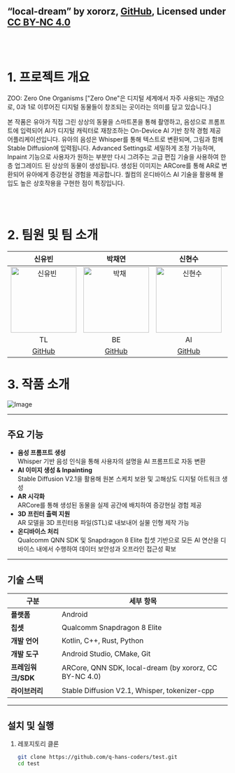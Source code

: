 

## “local-dream” by xororz, [GitHub](https://github.com/xororz/local-dream), Licensed under [CC BY-NC 4.0](https://creativecommons.org/licenses/by-nc/4.0/deed.ko)
<br/>
<br/>

# 1. 프로젝트 개요
ZOO: Zero One Organisms ["Zero One"은 디지털 세계에서 자주 사용되는 개념으로, 
0과 1로 이루어진 디지털 동물들이 창조되는 곳이라는 의미를 담고 있습니다.]

본 작품은 유아가 직접 그린 상상의 동물을 스마트폰을 통해 촬영하고, 음성으로 프롬프트에 입력되어 AI가 디지털 캐릭터로 재창조하는 On-Device AI 기반 창작 경험 제공 어플리케이션입니다. 유아의 음성은 Whisper를 통해 텍스트로 변환되며, 그림과 함께 Stable Diffusion에 입력됩니다. Advanced Settings로 세밀하게 조정 가능하며, Inpaint 기능으로 사용자가 원하는 부분만 다시 그려주는 고급 편집 기술을 사용하여 한층 업그레이드 된 상상의 동물이 생성됩니다. 생성된 이미지는 ARCore를 통해 AR로 변환되어 유아에게 증강현실 경험을 제공합니다. 퀄컴의 온디바이스 AI 기술을 활용해 몰입도 높은 상호작용을 구현한 점이 특징입니다.


<br/>
<br/>

# 2. 팀원 및 팀 소개
| 신유빈 | 박채연 | 신현수 | 송범록 |
|:------:|:------:|:------:|:------:|
| <img src="https://github.com/user-attachments/assets/5d7564a9-d246-4e71-9f53-d6f0f711282d" alt="신유빈" width="150"> | <img src="https://github.com/user-attachments/assets/6f2cf3aa-ba91-4888-bf84-76a1bb1204a3" alt="박채" width="150"> | <img src="https://github.com/user-attachments/assets/6cf6ae49-e37d-4dcc-a2d9-8602e51c83e2" alt="신현수" width="150"> | <img src="https://github.com/user-attachments/assets/6db1bcb8-b7d1-4142-aee7-6c8b8ef7aa72" alt="송범록" width="150"> |
| TL | BE | AI | AI |
| [GitHub](https://github.com/ubin-shin) | [GitHub](https://github.com/Bigdatabomb) | [GitHub](https://github.com/shinhyun-soo) | [GitHub](https://github.com/BeomRok) |

# 3. 작품 소개

![Image](https://github.com/user-attachments/assets/561c4f79-440a-4b9b-81e7-7cc290ea70d7)


---

## 주요 기능
- **음성 프롬프트 생성**  
  Whisper 기반 음성 인식을 통해 사용자의 설명을 AI 프롬프트로 자동 변환
- **AI 이미지 생성 & Inpainting**  
  Stable Diffusion V2.1을 활용해 원본 스케치 보완 및 고해상도 디지털 아트워크 생성
- **AR 시각화**  
  ARCore를 통해 생성된 동물을 실제 공간에 배치하여 증강현실 경험 제공
- **3D 프린터 출력 지원**  
  AR 모델을 3D 프린터용 파일(STL)로 내보내어 실물 인형 제작 가능
- **온디바이스 처리**  
  Qualcomm QNN SDK 및 Snapdragon 8 Elite 칩셋 기반으로 모든 AI 연산을 디바이스 내에서 수행하여 데이터 보안성과 오프라인 접근성 확보

---

## 기술 스택

| 구분       | 세부 항목                                                                                                    |
|------------|--------------------------------------------------------------------------------------------------------------|
| **플랫폼** | Android                                                                                                      |
| **칩셋**   | Qualcomm Snapdragon 8 Elite                                                                                  |
| **개발 언어** | Kotlin, C++, Rust, Python                                                                                  |
| **개발 도구** | Android Studio, CMake, Git                                                                                 |
| **프레임워크/SDK** | ARCore, QNN SDK, local-dream (by xororz, CC BY-NC 4.0)                                                   |
| **라이브러리** | Stable Diffusion V2.1, Whisper, tokenizer-cpp                                                             |

---

## 설치 및 실행

1. 레포지토리 클론  
   ```bash
   git clone https://github.com/q-hans-coders/test.git
   cd test


<!--

**Here are some ideas to get you started:**

🙋‍♀️ A short introduction - what is your organization all about?
🌈 Contribution guidelines - how can the community get involved?
👩‍💻 Useful resources - where can the community find your docs? Is there anything else the community should know?
🍿 Fun facts - what does your team eat for breakfast?
🧙 Remember, you can do mighty things with the power of [Markdown](https://docs.github.com/github/writing-on-github/getting-started-with-writing-and-formatting-on-github/basic-writing-and-formatting-syntax)
-->
